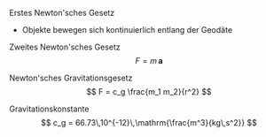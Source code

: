 Erstes Newton'sches Gesetz
- Objekte bewegen sich kontinuierlich entlang der Geodäte

Zweites Newton'sches Gesetz
$$ F=m\,\mathbf{a} $$

Newton'sches Gravitationsgesetz
$$ F = c_g \frac{m_1 m_2}{r^2} $$

Gravitationskonstante
$$ c_g = 66.73\,10^{-12}\,\mathrm{\frac{m^3}{kg\,s^2}} $$

